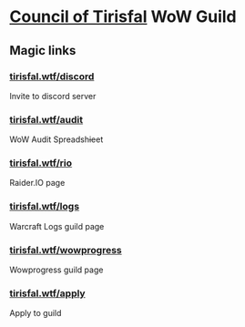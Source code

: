 # [Council of Tirisfal](https://tirisfal.wtf) WoW Guild

## Magic links

### [tirisfal.wtf/discord](https://tirisfal.wtf/discord)

Invite to discord server

### [tirisfal.wtf/audit](https://tirisfal.wtf/audit)

WoW Audit Spreadsh~~i~~eet

### [tirisfal.wtf/rio](https://tirisfal.wtf/rio)

Raider.IO page

### [tirisfal.wtf/logs](https://tirisfal.wtf/logs)

Warcraft Logs guild page

### [tirisfal.wtf/wowprogress](https://tirisfal.wtf/wowprogress)

Wowprogress guild page

### [tirisfal.wtf/apply](https://tirisfal.wtf/apply)

Apply to guild

